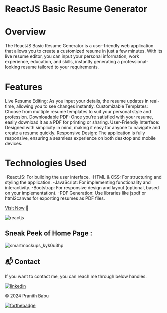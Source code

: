 # ReactJS Basic Resume Generator
# Overview
The ReactJS Basic Resume Generator is a user-friendly web application that allows you to create a customized resume in just a few minutes. With its live resume editor, you can input your personal information, work experience, education, and skills, instantly generating a professional-looking resume tailored to your requirements.
# Features
Live Resume Editing: As you input your details, the resume updates in real-time, allowing you to see changes instantly.
Customizable Templates: Choose from multiple resume templates to suit your personal style and profession.
Downloadable PDF: Once you’re satisfied with your resume, easily download it as a PDF for printing or sharing.
User-Friendly Interface: Designed with simplicity in mind, making it easy for anyone to navigate and create a resume quickly.
Responsive Design: The application is fully responsive, ensuring a seamless experience on both desktop and mobile devices.
# Technologies Used
  -ReactJS: For building the user interface.
  -HTML & CSS: For structuring and styling the application.
  -JavaScript: For implementing functionality and interactivity.
  -Bootstrap: For responsive design and layout (optional, based on your implementation).
  -PDF Generation: Use libraries like jspdf or html2canvas for exporting resumes as PDF files.

[Visit Now](https://resumegencom.netlify.app) 🚀

![reactjs](https://img.shields.io/badge/React-20232A?style=for-the-badge&logo=react&logoColor=61DAFB)&nbsp;

## Sneak  Peek of Home Page :
![smartmockups_kyk0u3hp](https://user-images.githubusercontent.com/64949957/159115313-ae8bf72c-2a79-425d-8520-32b6ba3e0fcf.jpg)


<h2>📬 Contact</h2>

If you want to contact me, you can reach me through below handles.

[![linkedin](https://img.shields.io/badge/LinkedIn-0077B5?style=for-the-badge&logo=linkedin&logoColor=white)](https://www.linkedin.com/in/pranithmanuri/)

© 2024 Pranith Babu


[![forthebadge](https://forthebadge.com/images/badges/built-with-love.svg)](https://forthebadge.com)
